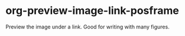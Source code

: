 # org-preview-image-link-posframe

Preview the image under a link. Good for writing with many figures.
